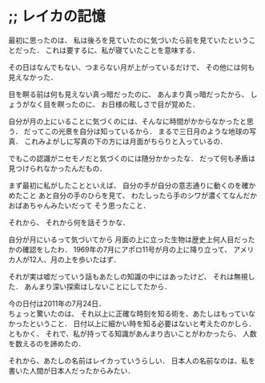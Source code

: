# ;; レイカの記憶

最初に思ったのは、
私は後ろを見ていたのに気づいたら前を見ていたということだった．
これは要するに、私が寝ていたことを意味する．

その日はなんでもない、つまらない月が上がっているだけで、
その他には何も見えなかった．

目を瞑る前は何も見えない真っ暗だったのに、
あんまり真っ暗だったから、
しょうがなく目を瞑ったのに、
お日様の眩しさで目が覚めた．

自分が月の上にいることに気づくのには、そんなに時間がかからなかったと思う．
だってこの光景を自分は知っているから．
まるで三日月のような地球の写真．
これみよがしに写真の下の方には月面がちらりと入っているの．

でもこの認識がニセモノだと気づくのには随分かかったな．
だって何も矛盾は見つけられなかったんだもの．

まず最初に私がしたことといえば、
自分の手が自分の意志通りに動くのを確かめたこと
あと自分の手のひらを見て、
わたしったら手のシワが濃くてなんだかおばあちゃんみたいだって
そう思ったこと．

それから、
それから何を話そうかな．

自分が月にいるって気づいてから
月面の上に立った生物は歴史上何人目だったかの確認をしたわ．
1969年の7月にアポロ11号が月の上に降り立って、
アメリカ人が12人、月の上を歩いたはず．

それが実は嘘だっていう話もあたしの知識の中にはあったけど、
それは無視した．
あんまり深い探索はしないことにしてたから．

今の日付は2011年の7月24日．  
ちょっと驚いたのは、
それ以上に正確な時刻を知る術を、あたしはもっていなかったということ．
日付以上に細かい時を知る必要はないと考えたのかしら．
ともかく、
それで、私が持ってる知識があんまり古いことがわかったら、
人数を数えるのを諦めたの．

それから、あたしの名前はレイカっていうらしい．
日本人の名前なのは、私を書いた人間が日本人だったからみたい．

